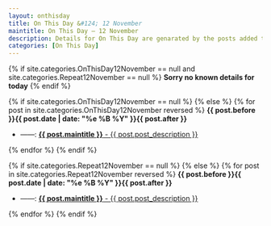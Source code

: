 ```yaml
---
layout: onthisday
title: On This Day &#124; 12 November
maintitle: On This Day — 12 November
description: Details for On This Day are genarated by the posts added to the website so the content is subject to changes/updates over time.
categories: [On This Day]
---
```


{% if site.categories.OnThisDay12November == null and site.categories.Repeat12November == null %}
<strong>Sorry no known details for today</strong>
{% endif %}

{% if site.categories.OnThisDay12November == null %}
{% else %}
{% for post in site.categories.OnThisDay12November reversed %}
<strong>{{ post.before }}{{ post.date | date: "%e %B %Y" }}{{ post.after }}</strong>
<ul>
<li> ——: <a class="{{ post.class }}" href="{{ post.url }}"><strong>{{ post.maintitle }}</strong> - {{ post.post_description }}</a></li>
</ul>
{% endfor %}
{% endif %}

{% if site.categories.Repeat12November == null %}
{% else %}
{% for post in site.categories.Repeat12November reversed %}
<strong>{{ post.before }}{{ post.date | date: "%e %B %Y" }}{{ post.after }}</strong>
<ul>
<li> ——: <a class="{{ post.class }}" href="{{ post.url }}"><strong>{{ post.maintitle }}</strong> - {{ post.post_description }}</a></li>
</ul>
{% endfor %}
{% endif %}
